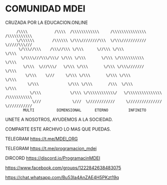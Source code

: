 # COMUNIDAD MDEI
CRUZADA POR LA EDUCACION.ONLINE

         /\\\\            /\\\\  /\\\\\\\\\\\\     /\\\\\\\\\\\\\\\  /\\\\\\\\\\\
         \/\\\\\\        /\\\\\\ \/\\\////////\\\  \/\\\///////////  \/////\\\///
          \/\\\//\\\    /\\\//\\\ \/\\\      \//\\\ \/\\\                 \/\\\
           \/\\\\///\\\/\\\/ \/\\\ \/\\\       \/\\\ \/\\\\\\\\\\\         \/\\\
            \/\\\  \///\\\/   \/\\\ \/\\\       \/\\\ \/\\\///////          \/\\\
             \/\\\    \///     \/\\\ \/\\\       \/\\\ \/\\\                 \/\\\
              \/\\\             \/\\\ \/\\\       /\\\  \/\\\                 \/\\\
               \/\\\             \/\\\ \/\\\\\\\\\\\\/   \/\\\\\\\\\\\\\\\  /\\\\\\\\\\\
                \///              \///  \////////////     \///////////////  \///////////
			MULTI		   DIMENSIONAL 		ETERNO 	       INFINITO

UNETE A NOSOTROS, AYUDEMOS A LA SOCIEDAD.

COMPARTE ESTE ARCHIVO LO MAS QUE PUEDAS.

TELEGRAM https://t.me/MDEI_ORG

TELEGRAM https://t.me/programacion_mdei

DIRCORD https://discord.io/ProgramacinMDEI

https://www.facebook.com/groups/1222842638483075

https://chat.whatsapp.com/Bu53Ia4AnZAE4H5PKzt19q
